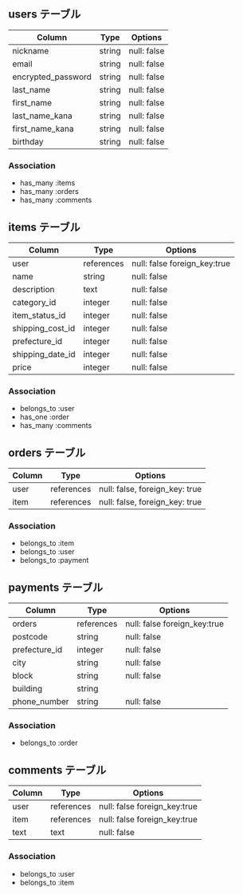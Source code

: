 ## users テーブル

| Column             | Type   | Options     
| ------------------ | ------ | ----------- 
| nickname           | string | null: false 
| email              | string | null: false 
| encrypted_password | string | null: false 
| last_name          | string | null: false 
| first_name         | string | null: false 
| last_name_kana     | string | null: false 
| first_name_kana    | string | null: false 
| birthday           | string | null: false 



### Association

- has_many :items
- has_many :orders
- has_many :comments

## items テーブル

| Column             | Type   | Options     
| ------------------ | ------ | ----------- 
| user               | references | null: false foreign_key:true
| name               | string | null: false 
| description        | text   | null: false 
| category_id        | integer| null: false 
| item_status_id     | integer| null: false 
| shipping_cost_id   | integer| null: false 
| prefecture_id      | integer| null: false 
| shipping_date_id   | integer| null: false 
| price              | integer| null: false 


### Association

- belongs_to :user
- has_one :order
- has_many :comments

## orders テーブル

| Column | Type       | Options                        
| ------ | ---------- | ------------------------------ 
| user   | references | null: false, foreign_key: true 
| item   | references | null: false, foreign_key: true 

### Association

- belongs_to :item
- belongs_to :user
- belongs_to :payment

## payments テーブル

| Column             | Type   | Options     
| ------------------ | ------ | ----------- 
| orders             |references | null: false foreign_key:true
| postcode           | string | null: false 
| prefecture_id      | integer| null: false 
| city               | string | null: false 
| block              | string | null: false 
| building           | string | 
| phone_number       | string | null: false 


### Association

- belongs_to :order

## comments テーブル

| Column         | Type      | Options     
| ---------------| ----------| ----------- 
| user           |references | null: false foreign_key:true
| item           |references | null: false foreign_key:true
| text           |text       | null: false 



### Association

- belongs_to :user
- belongs_to :item
